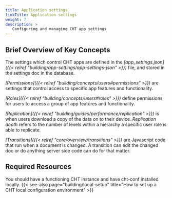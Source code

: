```yaml
---
title: Application settings
linkTitle: Application settings
weight: 7
description: >
   Configuring and managing CHT app settings
---
```


## Brief Overview of Key Concepts

The settings which control CHT apps are defined in the *[app_settings.json]({{< relref "building/app-settings/app-settings-json" >}})* file, and stored in the settings doc in the database.

*[Permissions]({{< relref "building/concepts/users#permissions" >}})* are settings that control access to specific app features and functionality.

*[Roles]({{< relref "building/concepts/users#roles" >}})* define permissions for users to access a group of app features and functionality.

*[Replication]({{< relref "building/guides/performance/replication" >}})* is when users download a copy of the data on to their device. *Replication depth* refers to the number of levels within a hierarchy a specific user role is able to replicate.

*[Transitions]({{< relref "core/overview/transitions" >}})* are Javascript code that run when a document is changed. A transition can edit the changed doc or do anything server side code can do for that matter.

## Required Resources

You should have a functioning CHT instance and have cht-conf installed locally. {{< see-also page="building/local-setup" title="How to set up a CHT local configuration environment" >}}

